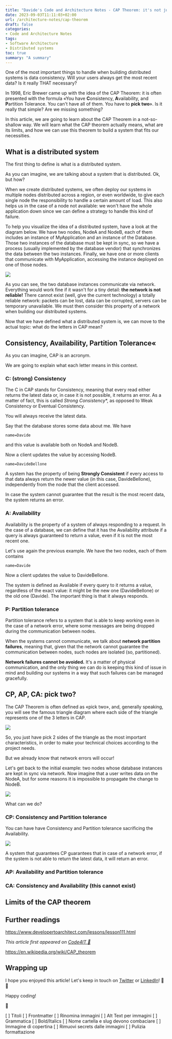 ```yaml
---
title: "Davide's Code and Architecture Notes - CAP Theorem: it's not just «Pick two»"
date: 2023-09-03T11:11:03+02:00
url: /architecture-notes/cap-theorem
draft: false
categories:
- Code and Architecture Notes
tags:
- Software Architecture
- Distributed systems
toc: true
summary: "A summary"
---
```


One of the most important things to handle when building distributed systems is data consistency. Will your users always get the most recent data? Is it really THAT necessary?

In 1998, Eric Brewer came up with the idea of the CAP Theorem: it is often presented with the formula «You have **C**onsistency, **A**vailability, and **P**artition Tolerance. You can't have all of them. You have to **pick two**». Is it really that simple? Are we missing something?

In this article, we are going to learn about the CAP Theorem in a not-so-shallow way. We will learn what the CAP theorem actually means, what are its limits, and how we can use this theorem to build a system that fits our necessities.

## What is a distributed system

The first thing to define is what is a distributed system.

As you can imagine, we are talking about a system that is distributed. Ok, but how?

When we create distributed systems, we often deploy our systems in multiple nodes distributed across a region, or even worldwide, to give each single node the responsibility to handle a certain amount of load. This also helps us in the case of a node not available: we won't have the whole application down since we can define a strategy to handle this kind of failure.

To help you visualize the idea of a distributed system, have a look at the diagram below. We have two nodes, NodeA and NodeB, each of them includes an instance of MyApplication and an instance of the Database. Those two instances of the database must be kept in sync, so we have a process (usually implemented by the database vendor) that synchronizes the data between the two instances. Finally, we have one or more clients that communicate with MyApplication, accessing the instance deployed on one of those nodes.

![](./distributed-system.png)

As you can see, the two database instances communicate via network. Everything would work fine if it wasn't for a tiny detail: **the network is not reliable!** There cannot exist (well, give the current technology) a totally reliable network: packets can be lost, data can be corrupted, servers can be temporary unavailable. We must then consider this property of a network when building our distributed systems.

Now that we have defined what a distributed system is, we can move to the actual topic: what do the letters in CAP mean?

## Consistency, Availability, Partition Tolerance«

As you can imagine, CAP is an acronym.

We are going to explain what each letter means in this context.

### C: (strong) Consistency

The C in CAP stands for Consistency, meaning that every read either returns the latest data or, in case it is not possible, it returns an error. As a matter of fact, this is called *Strong Consistency**, as opposed to Weak Consistency or Eventual Consistency.

You will always receive the latest data.

Say that the database stores some data about me. We have

```plaintext
name=Davide
```

and this value is available both on NodeA and NodeB.

Now a client updates the value by accessing NodeB. 

```plaintext
name=DavideBellone
```

A system has the property of being **Strongly Consistent** if every access to that data always return the newer value (in this case, DavideBellone), independently from the node that the client accessed.

In case the system cannot guarantee that the result is the most recent data, the system returns an error.

### A: Availability

Availability is the property of a system of always responding to a request. In the case of a database, we can define that it has the Availability attribute if a query is always guaranteed to return a value, even if it is not the most recent one.

Let's use again the previous example. We have the two nodes, each of them contains 

```plaintext
name=Davide
```

Now a client updates the value to DavideBellone.

The system is defined as Available if every query to it returns a value, regardless of the exact value: it might be the new one (DavideBellone) or the old one (Davide). The important thing is that it always responds.

### P: Partition tolerance

Partition tolerance refers to a system that is able to keep working even in the case of a network error, where some messages are being dropped during the communication between nodes.

When the systems cannot communicate, we talk about **network partition failures**, meaning that, given that the network cannot guarantee the communication between nodes, such nodes are isolated (so, partitioned).

**Network failures cannot be avoided.** It's a matter of physical communication, and the only thing we can do is keeping this kind of issue in mind and building our systems in a way that such failures can be managed gracefully.


## CP, AP, CA: pick two?

The CAP Theorem is often defined as «pick two», and, generally speaking, you will see the famous triangle diagram where each side of the triangle represents one of the 3 letters in CAP.

![](./cap-triangle.png)

So, you just have pick 2 sides of the triangle as the most important characteristics, in order to make your technical choices according to the project needs.

But we already know that network errors will occur!

Let's get back to the initial example: two nodes whose database instances are kept in sync via network. Now imagine that a user writes data on the NodeA, but for some reasons it is impossible to propagate the change to NodeB.

![](./network-partition.png)

What can we do?

### CP: Consistency and Partition tolerance

You can have have Consistency and Partition tolerance sacrificing the Availability.

![](./cp.png)

A system that guarantees CP guarantees that in case of a network error, if the system is not able to return the latest data, it will return an error.



### AP: Availability and Partition tolerance

### CA: Consistency and Availability (this cannot exist)

## Limits of the CAP theorem


## Further readings

https://www.developertoarchitect.com/lessons/lesson111.html

_This article first appeared on [Code4IT 🐧](https://www.code4it.dev/)_

https://en.wikipedia.org/wiki/CAP_theorem

## Wrapping up


I hope you enjoyed this article! Let's keep in touch on [Twitter](https://twitter.com/BelloneDavide) or [LinkedIn](https://www.linkedin.com/in/BelloneDavide/)! 🤜🤛

Happy coding!

🐧


[ ] Titoli
[ ] Frontmatter
[ ] Rinomina immagini
[ ] Alt Text per immagini
[ ] Grammatica
[ ] Bold/Italics
[ ] Nome cartella e slug devono combaciare
[ ] Immagine di copertina
[ ] Rimuovi secrets dalle immagini
[ ] Pulizia formattazione

